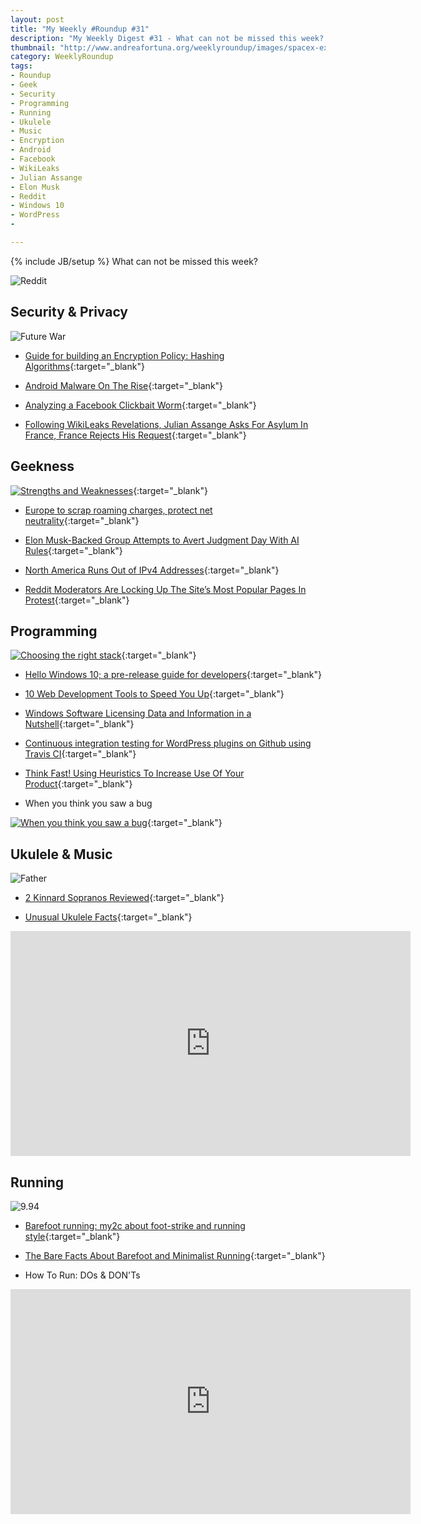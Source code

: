 ```yaml
---
layout: post
title: "My Weekly #Roundup #31"
description: "My Weekly Digest #31 - What can not be missed this week? "
thumbnail: "http://www.andreafortuna.org/weeklyroundup/images/spacex-explosion.jpg"
category: WeeklyRoundup
tags: 
- Roundup
- Geek
- Security
- Programming
- Running
- Ukulele
- Music
- Encryption
- Android
- Facebook
- WikiLeaks
- Julian Assange
- Elon Musk
- Reddit
- Windows 10
- WordPress
- 

---
```

{% include JB/setup %}
What can not be missed this week? 

![Reddit](http://www.andreafortuna.org/weeklyroundup/images/reddit.jpg)
<!-- more -->

Security & Privacy
--
![Future War](https://s-media-cache-ak0.pinimg.com/736x/61/c4/26/61c426a7cbf8d095aafbef2dfca556cb.jpg)

- [Guide for building an Encryption Policy: Hashing Algorithms](http://www.teusink.eu/2015/06/guidelines-encryption-hashing-policy-part-1.html){:target="_blank"}

- [Android Malware On The Rise](http://www.darkreading.com/mobile/android-malware-on-the-rise/d/d-id/1321130){:target="_blank"}

- [Analyzing a Facebook Clickbait Worm](https://blog.sucuri.net/2015/06/analyzing-a-facebook-clickbait-worm.html){:target="_blank"}

- [Following WikiLeaks Revelations, Julian Assange Asks For Asylum In France, France Rejects His Request](http://techcrunch.com/2015/07/03/following-wikileaks-revelations-julian-assange-asks-for-asylum-in-france-france-rejects-his-request/?ncid=rss){:target="_blank"}


Geekness
--

[![Strengths and Weaknesses](http://imgs.xkcd.com/comics/strengths_and_weaknesses.png)](http://xkcd.com/1545/){:target="_blank"}

- [Europe to scrap roaming charges, protect net neutrality](http://www.engadget.com/2015/06/30/europe-roaming-net-neutrality/){:target="_blank"}

- [Elon Musk-Backed Group Attempts to Avert Judgment Day With AI Rules](http://recode.net/2015/07/02/elon-musk-backed-group-attempts-to-avert-judgment-day-with-ai-rules/){:target="_blank"}

- [North America Runs Out of IPv4 Addresses](http://thehackernews.com/2015/07/america-IPv4-addresses.html){:target="_blank"}

- [Reddit Moderators Are Locking Up The Site’s Most Popular Pages In Protest](http://techcrunch.com/2015/07/02/reddit-is-blowing-up/?ncid=rss){:target="_blank"}


Programming
--
[![Choosing the right stack](http://www.commitstrip.com/wp-content/uploads/2015/06/Strip-Dilemme-de-codeur-6-650-finalenglsih.jpg)](http://www.commitstrip.com/en/2015/06/30/coder-dilemma-6-choosing-the-right-stack/){:target="_blank"}

- [Hello Windows 10; a pre-release guide for developers](http://www.codeproject.com/Articles/1005776/Hello-Windows-a-pre-release-guide-for-developer){:target="_blank"}

- [10 Web Development Tools to Speed You Up](http://jster.net/blog/speed-you-up-your-web-development){:target="_blank"}

- [Windows Software Licensing Data and Information in a Nutshell](http://www.codeproject.com/Tips/1006264/Windows-Software-Licensing-Data-and-Information-in){:target="_blank"}

- [Continuous integration testing for WordPress plugins on Github using Travis CI](https://seravo.fi/2015/continuous-integration-testing-for-wordpress-plugins-on-github-using-travis-ci){:target="_blank"}

- [Think Fast! Using Heuristics To Increase Use Of Your Product](http://www.smashingmagazine.com/2015/07/02/using-heuristics-to-increase-use-of-your-product/){:target="_blank"}

- When you think you saw a bug

[![When you think you saw a bug](http://33.media.tumblr.com/aa29881769795023bce85ca7eb9b2579/tumblr_inline_nqbmrxAcjN1raprkq_500.gif)](http://devopsreactions.tumblr.com/post/123105938527/when-you-think-you-saw-a-bug){:target="_blank"}



Ukulele & Music
--

![Father](https://s-media-cache-ak0.pinimg.com/236x/55/e3/95/55e395fda25dbb57b6cae4860e2f78f1.jpg)

- [2 Kinnard Sopranos Reviewed](http://www.theukulelereview.com/2015/06/02/2-kinnard-sopranos-reviewed/){:target="_blank"}

- [Unusual Ukulele Facts](http://www.thefactsite.com/2014/10/unusual-ukulele-facts.html){:target="_blank"}

<iframe width="640" height="360" src="https://www.youtube.com/embed/n8RBrw5pGWg" frameborder="0" allowfullscreen></iframe>


Running
--

![9.94](https://s-media-cache-ak0.pinimg.com/236x/9b/16/cc/9b16cc45edc0f9bc69fdb28d25f8fd9c.jpg)

- [Barefoot running: my2c about foot-strike and running style](http://www.andreafortuna.org/running/2015/07/02/foot-strike-my2c/){:target="_blank"}

- [The Bare Facts About Barefoot and Minimalist Running](http://getfitnow.com/bare-facts-barefoot-minimalist-running/){:target="_blank"}

- How To Run: DOs & DON'Ts

<iframe width="640" height="360" src="https://www.youtube.com/embed/8XiwtiDTlYU" frameborder="0" allowfullscreen></iframe>